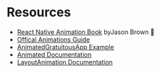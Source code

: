 # Resources

- [React Native Animation Book](http://browniefed.com/react-native-animation-book) byJason Brown 🙌
- [Offical Animations Guide](http://facebook.github.io/react-native/docs/animations.html)
- [AnimatedGratuitousApp Example]( https://github.com/facebook/react-native/tree/master/Examples/UIExplorer/AnimatedGratuitousApp)
- [Animated Documentation](http://facebook.github.io/react-native/docs/animated.html)
- [LayoutAnimation Documentation](http://facebook.github.io/react-native/docs/layoutanimation.html#content)
